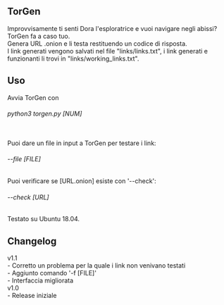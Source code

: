 <h2>TorGen</h2>
 Improvvisamente ti senti Dora l'esploratrice e vuoi navigare negli abissi? TorGen fa a caso tuo. <br>
 Genera URL .onion e li testa restituendo un codice di risposta.<br>
 I link generati vengono salvati nel file "links/links.txt", i link generati e funzionanti li trovi in "links/working_links.txt".

<h2>Uso</h2>
 Avvia TorGen con
 <h6>python3 torgen.py [NUM]</h6><br>
 Puoi dare un file in input a TorGen per testare i link:
 <h6>--file [FILE]</h6>
 Puoi verificare se [URL.onion] esiste con '--check':
 <h6>--check [URL]</h6>

 Testato su Ubuntu 18.04.

<h2>Changelog</h2>
v1.1<br>
    - Corretto un problema per la quale i link non venivano testati<br>
    - Aggiunto comando '-f [FILE]'<br>
    - Interfaccia migliorata<br>
v1.0<br>
    - Release iniziale<br>


